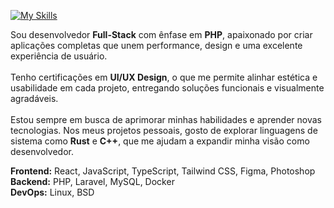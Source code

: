 [![My Skills](https://skillicons.dev/icons?i=js,ts,react,tailwind,figma,ps,php,laravel,docker,mysql,linux,bsd,rust,cpp&theme=light)](https://skillicons.dev)

<div>
  <p>
  Sou desenvolvedor <strong>Full-Stack</strong> com ênfase em <strong>PHP</strong>, apaixonado por criar aplicações completas que unem performance, design e uma excelente experiência de usuário.<br><br>
  Tenho certificações em <strong>UI/UX Design</strong>, o que me permite alinhar estética e usabilidade em cada projeto, entregando soluções funcionais e visualmente agradáveis.<br><br>
  Estou sempre em busca de aprimorar minhas habilidades e aprender novas tecnologias. Nos meus projetos pessoais, gosto de explorar linguagens de sistema como <strong>Rust</strong> e <strong>C++</strong>, que me ajudam a expandir minha visão como desenvolvedor.
</p>

  <p>
    <strong>Frontend:</strong> React, JavaScript, TypeScript, Tailwind CSS, Figma, Photoshop<br>
    <strong>Backend:</strong> PHP, Laravel, MySQL, Docker<br>
    <strong>DevOps:</strong> Linux, BSD
  </p>
</div>
